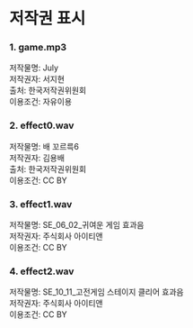 # 저작권 표시
### 1. game.mp3
저작물명: July </br>
저작권자: 서지현 </br>
출처: 한국저작권위원회 </br>
이용조건: 자유이용 </br>

### 2. effect0.wav
저작물명: 배 꼬르륵6 </br>
저작권자: 김용배 </br>
출처: 한국저작권위원회 </br>
이용조건: CC BY </br>

### 3. effect1.wav
저작물명: SE_06_02_귀여운 게임 효과음 </br>
저작권자: 주식회사 아이티앤 </br>
이용조건: CC BY </br>

### 4. effect2.wav
저작물명: SE_10_11_고전게임 스테이지 클리어 효과음 </br>
저작권자: 주식회사 아이티앤 </br>
이용조건: CC BY </br>
